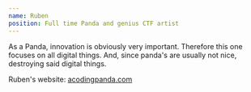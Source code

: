 ```yaml
---
name: Ruben
position: Full time Panda and genius CTF artist
---
```


As a Panda, innovation is obviously very important. Therefore this one focuses on all digital things. And, since panda's are usually not nice, destroying said digital things.

Ruben's website: [acodingpanda.com](http://acodingpanda.com)
